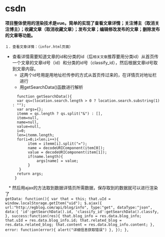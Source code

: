 # csdn
#### 项目整体使用的渲染技术是vue。简单的实现了查看文章详情；关注博主（取消关注博主）；收藏文章（取消收藏文章）；发布文章；编辑修改发布的文章；删除发布的文章等功能。
`１．查看文章详情：（infor.html页面）`<br>
* 查看详情需要知道文章的id和分类的id（后`相关文章`推荐要用分类id）从首页传一个文章的文章id号（id）和分类的id号（classify_id），然后根据文章id号取到文章内容。
  * 这两个id号用是用地址栏传参的方式从首页传过来的，在详情页对地址栏进行
  * 用getSearchData()函数进行解析
  ```
    function getSearchData(){
	var qs=(location.search.length > 0 ? location.search.substring(1) : "");
    var args={};
    itemm = qs.length ? qs.split("&") : [],
    item=null,
    name=null,
    value=null,
    i=0;
    len=itemm.length;
    for(i=0;i<len;i++){
         item = itemm[i].split("=");
         name = decodeURIComponent(item[0]);
         value = decodeURIComponent(item[1]);
         if(name.length){
             args[name] = value;
         }
     }
    return args;
   }
   ```
    * 然后用ajax的方法取到数据详情页所需数据，保存取到的数据就可以进行渲染了<br>
    ```
    getData: function(){
			var that = this;
		  that.uId = window.localStorage.getItem("uid");
			$.ajax({
				url:"http://egblog.com/api/blog/info",
				type:"get",
				dataType:"json",
				data:{
					'id':getSearchData().id,
					'classify_id':getSearchData().classfy,
				},
				success:function(res){
					that.blog_info = res.data.blog_info;
					that.uId = res.data.blog_info.id;
					that.related_blog = res.data.related_blog;
					that.content = res.data.blog_info.content;
				},
				error: function(error){
					alert("详细信息获取错误")
				},
			});
		},
    ```
